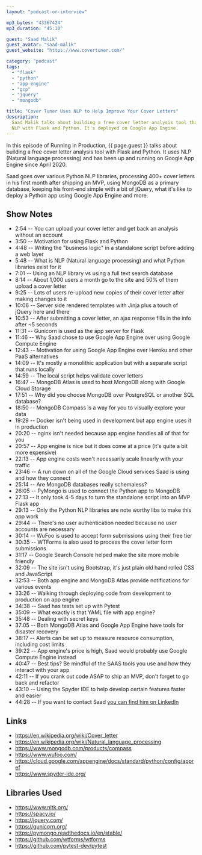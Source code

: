 ```yaml
---
layout: "podcast-or-interview"

mp3_bytes: "43367424"
mp3_duration: "45:10"

guest: "Saad Malik"
guest_avatar: "saad-malik"
guest_website: "https://www.covertuner.com/"

category: "podcast"
tags:
  - "flask"
  - "python"
  - "app-engine"
  - "gcp"
  - "jquery"
  - "mongodb"

title: "Cover Tuner Uses NLP to Help Improve Your Cover Letters"
description:
  Saad Malik talks about building a free cover letter analysis tool that uses
  NLP with Flask and Python. It's deployed on Google App Engine.
---
```


In this episode of Running in Production, {{ page.guest }} talks about building
a free cover letter analysis tool with Flask and Python. It uses NLP (Natural
language processing) and has been up and running on Google App Engine since
April 2020.

Saad goes over various Python NLP libraries, processing 400+ cover letters in
his first month after shipping an MVP, using MongoDB as a primary database,
keeping his front-end simple with a bit of jQuery, what it's like to deploy a
Python app using Google App Engine and more.

## Show Notes

- 2:54 -- You can upload your cover letter and get back an analysis without an account
- 3:50 -- Motivation for using Flask and Python
- 4:48 -- Writing the "business logic" in a standalone script before adding a web layer
- 5:48 -- What is NLP (Natural language processing) and what Python libraries exist for it
- 7:01 -- Using an NLP library vs using a full text search database
- 8:14 -- About 1,000 users a month go to the site and 50% of them upload a cover letter
- 9:25 -- Lots of users re-upload new copies of their cover letter after making changes to it
- 10:06 -- Server side rendered templates with Jinja plus a touch of jQuery here and there
- 10:53 -- After submitting a cover letter, an ajax response fills in the info after ~5 seconds
- 11:31 -- Gunicorn is used as the app server for Flask
- 11:46 -- Why Saad chose to use Google App Engine over using Google Compute Engine
- 12:43 -- Motivation for using Google App Engine over Heroku and other PaaS alternatives
- 14:09 -- It's mostly a monolithic application but with a separate script that runs locally
- 14:59 -- The local script helps validate cover letters
- 16:47 -- MongoDB Atlas is used to host MongoDB along with Google Cloud Storage
- 17:51 -- Why did you choose MongoDB over PostgreSQL or another SQL database?
- 18:50 -- MongoDB Compass is a way for you to visually explore your data
- 19:29 -- Docker isn't being used in development but app engine uses it in production
- 20:20 -- nginx isn't needed because app engine handles all of that for you
- 20:57 -- App engine is nice but it does come at a price (it's quite a bit more expensive)
- 22:13 -- App engine costs won't necessarily scale linearly with your traffic
- 23:46 -- A run down on all of the Google Cloud services Saad is using and how they connect
- 25:14 -- Are MongoDB databases really schemaless?
- 26:05 -- PyMongo is used to connect the Python app to MongoDB
- 27:13 -- It only took 4-5 days to turn the standalone script into an MVP Flask app
- 29:13 -- Only the Python NLP libraries are note worthy libs to make this app work
- 29:44 -- There's no user authentication needed because no user accounts are necessary
- 30:14 -- WuFoo is used to accept form submissions using their free tier
- 30:35 -- WTForms is also used to process the cover letter form submissions
- 31:17 -- Google Search Console helped make the site more mobile friendly
- 32:09 -- The site isn't using Bootstrap, it's just plain old hand rolled CSS and JavaScript
- 32:53 -- Both app engine and MongoDB Atlas provide notifications for various events
- 33:26 -- Walking through deploying code from development to production on app engine
- 34:38 -- Saad has tests set up with Pytest
- 35:09 -- What exactly is that YAML file with app engine?
- 35:48 -- Dealing with secret keys
- 37:05 -- Both MongoDB Atlas and Google App Engine have tools for disaster recovery
- 38:17 -- Alerts can be set up to measure resource consumption, including cost limits
- 39:22 -- App engine's price is high, Saad would probably use Google Compute Engine instead
- 40:47 -- Best tips? Be mindful of the SAAS tools you use and how they interact with your app
- 42:11 -- If you crank out code ASAP to ship an MVP, don't forget to go back and refactor
- 43:10 -- Using the Spyder IDE to help develop certain features faster and easier
- 44:28 -- If you want to contact Saad [you can find him on LinkedIn](https://www.linkedin.com/in/saad-mal/)

## Links

- <https://en.wikipedia.org/wiki/Cover_letter>
- <https://en.wikipedia.org/wiki/Natural_language_processing>
- <https://www.mongodb.com/products/compass>
- <https://www.wufoo.com/>
- <https://cloud.google.com/appengine/docs/standard/python/config/appref>
- <https://www.spyder-ide.org/>

## Libraries Used

- <https://www.nltk.org/>
- <https://spacy.io/>
- <https://jquery.com/>
- <https://gunicorn.org/>
- <https://pymongo.readthedocs.io/en/stable/>
- <https://github.com/wtforms/wtforms>
- <https://github.com/pytest-dev/pytest>
